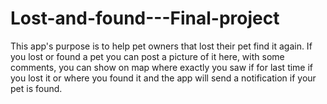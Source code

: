 # Lost-and-found---Final-project
This app's purpose is to help pet owners that lost their pet find it again. If you lost or found a pet you can post a picture of it here, with some comments, you can show on map where exactly you saw if for last time if you lost it or where you found it and the app will send a notification if your pet is found.   
